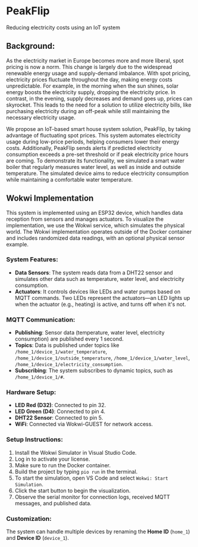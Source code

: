 # PeakFlip
Reducing electricity costs using an IoT system

## Background:
As the electricity market in Europe becomes more and more liberal, spot pricing is now a norm. This change is largely due to the widespread renewable energy usage and supply-demand imbalance. With spot pricing, electricity prices fluctuate throughout the day, making energy costs unpredictable. For example, in the morning when the sun shines, solar energy boosts the electricity supply, dropping the electricity price. In contrast, in the evening, supply decreases and demand goes up, prices can skyrocket. This leads to the need for a solution to utilize electricity bills, like purchasing electricity during an off-peak while still maintaining the necessary electricity usage.

We propose an IoT-based smart house system solution, PeakFlip, by taking advantage of fluctuating spot prices. This system automates electricity usage during low-price periods, helping consumers lower their energy costs. Additionally, PeakFlip sends alerts if predicted electricity consumption exceeds a pre-set threshold or if peak electricity price hours are coming. To demonstrate its functionality, we simulated a smart water boiler that regularly measures water level, as well as inside and outside temperature. The simulated device aims to reduce electricity consumption while maintaining a comfortable water temperature. 


## Wokwi Implementation

This system is implemented using an ESP32 device, which handles data reception from sensors and manages actuators. To visualize the implementation, we use the Wokwi service, which simulates the physical world. The Wokwi implementation operates outside of the Docker container and includes randomized data readings, with an optional physical sensor example.

### System Features:
- **Data Sensors**: The system reads data from a DHT22 sensor and simulates other data such as temperature, water level, and electricity consumption.
- **Actuators**: It controls devices like LEDs and water pumps based on MQTT commands. Two LEDs represent the actuators—an LED lights up when the actuator (e.g., heating) is active, and turns off when it's not.

### MQTT Communication:
- **Publishing**: Sensor data (temperature, water level, electricity consumption) are published every 1 second.
- **Topics**: Data is published under topics like `/home_1/device_1/water_temperature`, `/home_1/device_1/outside_temperature`, `/home_1/device_1/water_level`, `/home_1/device_1/electricity_consumption`.
- **Subscribing**: The system subscribes to dynamic topics, such as `/home_1/device_1/#`.

### Hardware Setup:
- **LED Red (D32)**: Connected to pin 32.
- **LED Green (D4)**: Connected to pin 4.
- **DHT22 Sensor**: Connected to pin 5.
- **WiFi**: Connected via Wokwi-GUEST for network access.

### Setup Instructions:
1. Install the Wokwi Simulator in Visual Studio Code.
2. Log in to activate your license.
3. Make sure to run the Docker container.
4. Build the project by typing `pio run` in the terminal.
5. To start the simulation, open VS Code and select `Wokwi: Start Simulation`.
6. Click the start button to begin the visualization.
7. Observe the serial monitor for connection logs, received MQTT messages, and published data.

### Customization:
The system can handle multiple devices by renaming the **Home ID** (`home_1`) and **Device ID** (`device_1`).